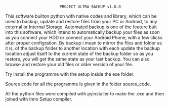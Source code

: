 							PROJECT ULTRA BACKUP v1.0.0


This software builton python with native codes and library, which can be used to backup, update
and restore files from your PC or Android, to any external or Internal Storage. Automated backup
is one of the feature buit into this software, which intend to automatically backup your files
as soon as you connect your HDD or connect your Android Phone, with a few clicks after proper
configration.
By backup i mean to mirror the files and folder as it is, of the backup folder to another location
with each update the backup location adjust itself to the current state of the backup folder
so as you restore, you will get the same state as your last backup. You can also browse and restore
your old files or older version of your file. 


Try install the programme with the setup inside the exe folder.


Source code for all the programme is given in the folder source_code. 


All the python files were compiled with pyinstaller to make the .exe and then joined with Inno Setup compiler.